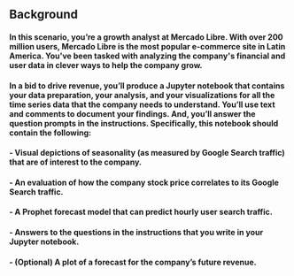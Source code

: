 ## Background
#### In this scenario, you’re a growth analyst at Mercado Libre. With over 200 million users, Mercado Libre is the most popular e-commerce site in Latin America. You've been tasked with analyzing the company's financial and user data in clever ways to help the company grow.
#### In a bid to drive revenue, you’ll produce a Jupyter notebook that contains your data preparation, your analysis, and your visualizations for all the time series data that the company needs to understand. You’ll use text and comments to document your findings. And, you’ll answer the question prompts in the instructions. Specifically, this notebook should contain the following:


#### - Visual depictions of seasonality (as measured by Google Search traffic) that are of interest to the company.


#### - An evaluation of how the company stock price correlates to its Google Search traffic.


#### - A Prophet forecast model that can predict hourly user search traffic.


#### - Answers to the questions in the instructions that you write in your Jupyter notebook.


#### - (Optional) A plot of a forecast for the company’s future revenue.